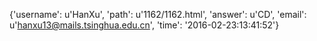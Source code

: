 {'username': u'HanXu', 'path': u'1162/1162.html', 'answer': u'CD', 'email': u'hanxu13@mails.tsinghua.edu.cn', 'time': '2016-02-23:13:41:52'}